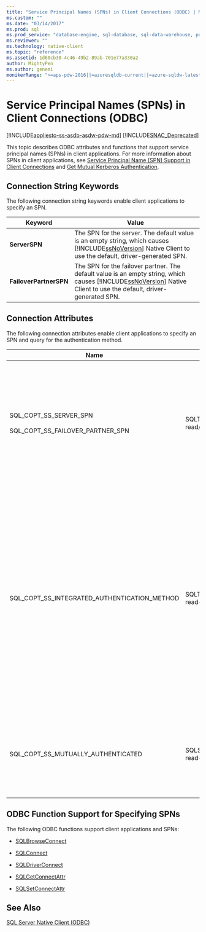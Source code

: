 ```yaml
---
title: "Service Principal Names (SPNs) in Client Connections (ODBC) | Microsoft Docs"
ms.custom: ""
ms.date: "03/14/2017"
ms.prod: sql
ms.prod_service: "database-engine, sql-database, sql-data-warehouse, pdw"
ms.reviewer: ""
ms.technology: native-client
ms.topic: "reference"
ms.assetid: 1d60cb30-4c46-49b2-89ab-701e77a330a2
author: MightyPen
ms.author: genemi
monikerRange: ">=aps-pdw-2016||=azuresqldb-current||=azure-sqldw-latest||>=sql-server-2016||=sqlallproducts-allversions||>=sql-server-linux-2017||=azuresqldb-mi-current"
---
```

# Service Principal Names (SPNs) in Client Connections (ODBC)
[!INCLUDE[appliesto-ss-asdb-asdw-pdw-md](../../../includes/appliesto-ss-asdb-asdw-pdw-md.md)]
[!INCLUDE[SNAC_Deprecated](../../../includes/snac-deprecated.md)]

  This topic describes ODBC attributes and functions that support service principal names (SPNs) in client applications. For more information about SPNs in client applications, see [Service Principal Name &#40;SPN&#41; Support in Client Connections](../../../relational-databases/native-client/features/service-principal-name-spn-support-in-client-connections.md) and [Get Mutual Kerberos Authentication](../../../relational-databases/native-client-odbc-how-to/get-mutual-kerberos-authentication.md).  
  
## Connection String Keywords  
 The following connection string keywords enable client applications to specify an SPN.  
  
|Keyword|Value|  
|-------------|-----------|  
|**ServerSPN**|The SPN for the server. The default value is an empty string, which causes [!INCLUDE[ssNoVersion](../../../includes/ssnoversion-md.md)] Native Client to use the default, driver-generated SPN.|  
|**FailoverPartnerSPN**|The SPN for the failover partner. The default value is an empty string, which causes [!INCLUDE[ssNoVersion](../../../includes/ssnoversion-md.md)] Native Client to use the default, driver-generated SPN.|  
  
## Connection Attributes  
 The following connection attributes enable client applications to specify an SPN and query for the authentication method.  
  
|Name|Type|Usage|  
|----------|----------|-----------|  
|SQL_COPT_SS_SERVER_SPN<br /><br /> SQL_COPT_SS_FAILOVER_PARTNER_SPN|SQLTCHAR, read/write|Specifies the SPN for the server. The default value is an empty string, which causes [!INCLUDE[ssNoVersion](../../../includes/ssnoversion-md.md)] Native Client to use the default, driver-generated SPN.<br /><br /> This attribute can be queried only after it has been set programmatically, or after a connection has been opened. If an attempt is made to query this attribute on a connection that is not open and the attribute has not been set programmatically, SQL_ERROR is returned, and a diagnostic record is logged with SQLState 08003 and the message "Connection not open".<br /><br /> If an attempt is made to set this attribute when a connection is open, SQL_ERROR is returned, and a diagnostic record is logged with SQLState HY011 and the message "Operation invalid at this time".|  
|SQL_COPT_SS_INTEGRATED_AUTHENTICATION_METHOD|SQLTCHAR, read-only|Returns the authentication method used for the connection. The value returned to the application is the value that Windows returns to [!INCLUDE[ssNoVersion](../../../includes/ssnoversion-md.md)] Native Client. Possible values are:<br /><br /> "NTLM", which is returned when a connection is opened using NTLM authentication.<br /><br /> "Kerberos", which is returned when a connection is opened using Kerberos authentication.<br /><br /> <br /><br /> This attribute can only be read for an open connection that used Windows Authentication. If an attempt is made to read it before a connection has been opened, SQL_ERROR is returned, and an error is logged with SQLState 08003 and the message "Connection not open".<br /><br /> If this attribute is queried on a connection that did not use Windows Authentication, SQL_ERROR is returned, and an error is logged with SQLState HY092 and the message "Invalid attribute/option identifier (SQL_COPT_SS_INTEGRATED_AUTHENTICATION_METHOD is only available for Trusted Connections)".<br /><br /> If the authentication method cannot be determined, SQL_ERROR is returned, and an error is logged with SQLState HY000 and the message "General error".|  
|SQL_COPT_SS_MUTUALLY_AUTHENTICATED|SQLSMALLINT, read-only|Returns SQL_TRUE if the server in the connection was mutually authenticated; otherwise, returns SQL_FALSE.<br /><br /> This attribute can only be read for an open connection. If an attempt is made to read it before a connection has been opened, SQL_ERROR is returned, and an error is logged with SQLState 08003 and the message "Connection not open".<br /><br /> If this attribute is queried for a connection that did not use Windows Authentication, SQL_FALSE is returned.|  
  
## ODBC Function Support for Specifying SPNs  
 The following ODBC functions support client applications and SPNs:  
  
-   [SQLBrowseConnect](../../../relational-databases/native-client-odbc-api/sqlbrowseconnect.md)  
  
-   [SQLConnect](../../../relational-databases/native-client-odbc-api/sqlconnect.md)  
  
-   [SQLDriverConnect](../../../relational-databases/native-client-odbc-api/sqldriverconnect.md)  
  
-   [SQLGetConnectAttr](../../../relational-databases/native-client-odbc-api/sqlgetconnectattr.md)  
  
-   [SQLSetConnectAttr](../../../relational-databases/native-client-odbc-api/sqlsetconnectattr.md)  
  
## See Also  
 [SQL Server Native Client &#40;ODBC&#41;](../../../relational-databases/native-client/odbc/sql-server-native-client-odbc.md)  
  
  
